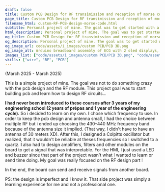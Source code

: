 ```yaml
---
draft: false 
title: Custom PCB Design for RF transimission and reception of morse code
page_title: Custom PCB Design for RF transimission and reception of morse code
filename_html: custom-RF-PCB-design-morse-code.html
subtitle: Personal project of mine. The goal was to get started with a simple project of pcb design using KiCad and a project that also implied doing RF (which was something i had never seen in school)
html_description: Personal project of mine. The goal was to get started with a simple project of pcb design using KiCad and a project that also implied doing RF (which was something i had never seen in school)
og_title: Custom PCB Design for RF transimission and reception of morse code
og_description: Personal project of mine. The goal was to get started with a simple project of pcb design using KiCad and a project that also implied doing RF (which was something i had never seen in school)
og_image_url: code/assets/i_images/custom PCB/PCB 3D.png
og_image_alt: Arduino breadboard assembly of ECG with 2 oled displays, one arduino, one heartbeat sensor, buttons and other controls
images_list: ["code/assets/i_images/custom PCB/PCB 3D.png", "code/assets/i_images/custom PCB/SCHEMA.png", "code/assets/i_images/custom PCB/PCB DESIGN.png"]
skills: ["wire", "RF", "PCB"]
---
```



(March 2025 - March 2025)

This is a simple project of mine. The goal was not to do something crazy with the pcb design and the RF module.
This project goal was to start building pcb and learn how to design RF circuits...

**I had never been introduced to these courses after 3 years of my engineering school (2 years of prépas and 1 year of the engineering cycle).** So i decided to learn on my own.
I chose which frequency to use. In order to keep the pcb design and antenna small, I had the choice between multiple RF but i ended up choosing the 430–440 MHz frequency band because of the antenna size it implied. (That way, I didn't have to have an antenna of 30 meters XD).
After this, I designed a Colpitts oscillator but realized, that it wouldn't be reliable at theses frequencies so I switched to a quartz.
I also had to design amplifiers, filters and other modules on the board to get a signal that was interpretable.
For the HMI, I just used a LED and buzzer since that part of the project wasn't what I wanted to learn or send time doing. My goal was really focused on the RF design part !

In the end, the board can send and receive signals from another board. 

PS: the design is imperfect and I know it. That side project was simply a learning experience for me and not a professional one.

